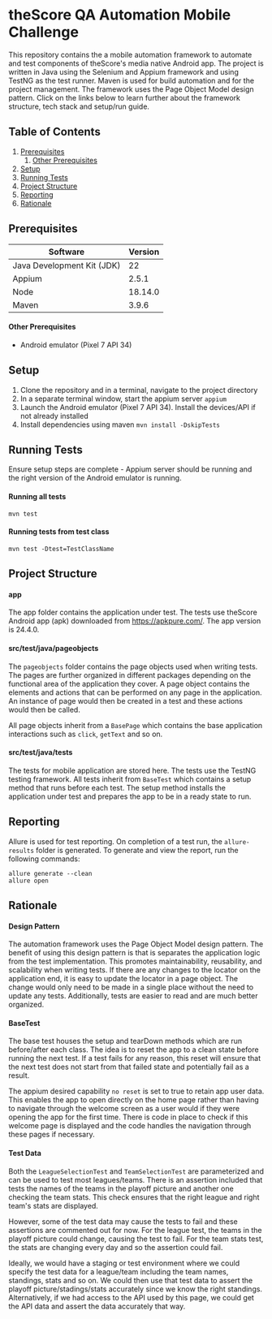 # theScore QA Automation Mobile Challenge

This repository contains the a mobile automation framework to automate and 
test components of theScore's media native Android app. The project is
written in Java using the Selenium and Appium framework and using TestNG as 
the test runner. Maven is used for build automation and for the project 
management. The framework uses the Page Object Model design pattern. Click 
on the links below to learn further about the framework structure, tech 
stack and setup/run guide.

## Table of Contents

1. [Prerequisites](#prerequisites)
   1. [Other Prerequisites](#other-prerequisites)
2. [Setup](#setup)
3. [Running Tests](#running-tests)
4. [Project Structure](#project-structure)
5. [Reporting](#reporting)
6. [Rationale](#rationale)

## Prerequisites

| Software                   | Version |
|----------------------------|---------|
| Java Development Kit (JDK) | 22      |
| Appium                     | 2.5.1   |
| Node                       | 18.14.0 |
| Maven                      | 3.9.6   |

#### Other Prerequisites

* Android emulator (Pixel 7 API 34)

## Setup

1. Clone the repository and in a terminal, navigate to the project directory
2. In a separate terminal window, start the appium server
`appium`
3. Launch the Android emulator (Pixel 7 API 34). Install the devices/API if not already installed
4. Install dependencies using maven
`mvn install -DskipTests`

## Running Tests

Ensure setup steps are complete - Appium server should be running and the right 
version of the Android emulator is running. 

#### Running all tests 
```mvn test```

#### Running tests from test class 
```mvn test -Dtest=TestClassName```

## Project Structure

#### app

The app folder contains the application under test. The tests use theScore 
Android app (apk) downloaded from https://apkpure.com/. The app version is 
24.4.0.

#### src/test/java/pageobjects

The `pageobjects` folder contains the page objects used when writing tests. The
pages are further organized in different packages depending on the functional area
of the application they cover. A page object contains the elements and actions
that can be performed on any page in the application. An instance of page would 
then be created in a test and these actions would then be called.

All page objects inherit from a `BasePage` which contains the base application 
interactions such as `click`, `getText` and so on.

#### src/test/java/tests

The tests for mobile application are stored here. The tests use the TestNG testing framework.
All tests inherit from `BaseTest` which contains a setup method that runs before 
each test. The setup method installs the application under test and prepares 
the app to be in a ready state to run.

## Reporting

Allure is used for test reporting. On completion of a test run, the 
`allure-results` folder is generated. To generate and view the report, 
run the following commands:

```
allure generate --clean
allure open
```
## Rationale

#### Design Pattern

The automation framework uses the Page Object Model design pattern.
The benefit of using this
design pattern is that is separates the application logic from the test
implementation. This promotes maintainability, reusability, and scalability when writing tests.
If there are any changes to the locator on the application end, it is easy to
update the locator in a page object. The change would only need to be made in
a single place without the need to update any tests. Additionally, tests are
easier to read and are much better organized.

#### BaseTest

The base test houses the setup and tearDown methods which are run before/after each 
class. The idea is to reset the app to a clean state before running the next test.
If a test fails for any reason, this reset will ensure that the next test does not
start from that failed state and potentially fail as a result.

The appium desired capability `no reset` is set to true to retain app user data.
This enables the app to open directly on the home page rather than having to 
navigate through the welcome screen as a user would if they were opening the app for the
first time. There is code in place to check if this welcome page is displayed and 
the code handles the navigation through these pages if necessary.

#### Test Data

Both the `LeagueSelectionTest` and `TeamSelectionTest` are parameterized and can be used
to test most leagues/teams. There is an assertion included that tests the names of the
teams in the playoff picture and another one checking the team stats. This check 
ensures that the right league and right team's stats are displayed.

However, some of the test data may cause the tests to fail
and these assertions are commented out for now. For the league test, the teams in 
the playoff picture could change, causing the test to fail. For the team stats test, 
the stats are changing every day and so the assertion could fail.

Ideally, we would have a staging or test environment where we could specify the test 
data for a league/team including the team names, standings, stats and so on.
We could then use that test data to assert the playoff picture/stadings/stats 
accurately since we know the right standings. Alternatively, if we had access to 
the API used by this page, we could get the API data and assert the data accurately
that way.
